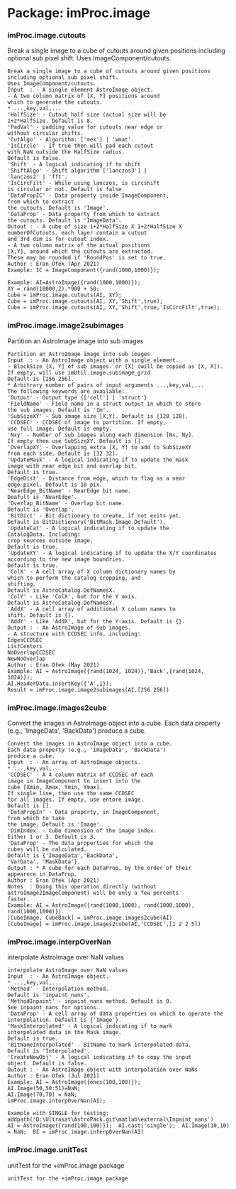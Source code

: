 # Package: imProc.image


### imProc.image.cutouts

Break a single image to a cube of cutouts around given positions including optional sub pixel shift. Uses ImageComponent/cutouts.


    
    Break a single image to a cube of cutouts around given positions  
    including optional sub pixel shift.  
    Uses ImageComponent/cutouts.  
    Input  : - A single element AstroImage object.  
    - A two column matrix of [X, Y] positions around  
    which to generate the cutouts.  
    * ...,key,val,...  
    'HalfSize' - Cutout half size (actual size will be  
    1+2*HalfSize. Default is 8.  
    'PadVal' - padding value for cutouts near edge or  
    without circular shifts.  
    'CutAlgo' - Algorithm: ['mex'] | 'wmat'.  
    'IsCircle' - If true then will pad each cutout  
    with NaN outside the HalfSize radius.  
    Default is false.  
    'Shift' - A logical indicating if to shift  
    'ShiftAlgo' - Shift algorithm ['lanczos3'] |  
    'lanczos2' | 'fft'.  
    'IsCircFilt' - While using lanczos, is circshift  
    is circular or not. Default is false.  
    'DataPropIC' - Data property inside ImageComponent,  
    from which to extract  
    the cutouts. Default is 'Image'.  
    'DataProp' - Data property from which to extract  
    the cutouts. Default is 'ImageData'.  
    Outout : - A cube of size 1+2*HalfSize X 1+2*HalfSize X  
    numberOfCutouts. each layer contain a cutout  
    and 3rd dim is for cutout index.  
    - A two column matrix of the actual positions  
    [X,Y], around which the cutouts are extracted.  
    These may be rounded if 'RoundPos' is set to true.  
    Author : Eran Ofek (Apr 2021)  
    Example: IC = ImageComponent({rand(1000,1000)});  
      
    Example: AI=AstroImage({rand(1000,1000)});  
    XY = rand(10000,2).*900 + 50;  
    Cube = imProc.image.cutouts(AI, XY);  
    Cube = imProc.image.cutouts(AI, XY,'Shift',true);  
    Cube = imProc.image.cutouts(AI, XY,'Shift',true,'IsCircFilt',true);  
      
### imProc.image.image2subimages

Partition an AstroImage image into sub images


    
    Partition an AstroImage image into sub images  
    Input  : - An AstroImage object with a single element.  
    - BlockSize [X, Y] of sub images. or [X] (will be copied as [X, X]).  
    If empty, will use imUtil.image.subimage_grid  
    Default is [256 256].  
    * Arbitrary number of pairs of input arguments ...,key,val,...  
    The following keywords are available:  
    'Output' - Output type {['cell'] | 'struct'}  
    'FieldName' - Field name in a struct output in which to store  
    the sub images. Default is 'Im'.  
    'SubSizeXY' - Sub image size [X,Y]. Default is [128 128].  
    'CCDSEC' - CCDSEC of image to partition. If empty,  
    use full image. Default is empty.  
    'Nxy' - Number of sub images along each dimension [Nx, Ny].  
    If empty then use SubSizeXY. Default is [].  
    'OverlapXY' - Overlapping extra [X, Y] to add to SubSizeXY  
    from each side. Default is [32 32].  
    'UpdateMask' - A logical indicating if to update the mask  
    image with near edge bit and overlap bit.  
    Default is true.  
    'EdgeDist' - Distance from edge, which to flag as a near  
    edge pixel. Default is 10 pix.  
    'NearEdge_BitName' - NearEdge bit name.  
    Deafult is 'NearEdge'.  
    'Overlap_BitName' - Overlap bit name.  
    Default is 'Overlap'.  
    'BitDict' - Bit dictionary to create, if not exits yet.  
    Default is BitDictionary('BitMask.Image.Default').  
    'UpdateCat' - A logical indicating if to update the  
    CatalogData. Including:  
    crop sources outside image.  
    Default is true.  
    'UpdateXY' - A logical indicating if to update the X/Y coordinates  
    according to the new image boundries.  
    Default is true.  
    'ColX' - A cell array of X column dictionary names by  
    which to perform the catalog cropping, and  
    shifting.  
    Default is AstroCatalog.DefNamesX.  
    'ColY' - Like 'ColX', but for the Y axis.  
    Default is AstroCatalog.DefNamesY.  
    'AddX' - A cell array of additional X column names to  
    shift. Default is {}.  
    'AddY' - Like 'AddX', but for the Y-axis. Default is {}.  
    Output : - An AstroImage of sub images.  
    - A structure with CCDSEC info, including:  
    EdgesCCDSEC  
    ListCenters  
    NoOverlapCCDSEC  
    NewNoOverlap  
    Author : Eran Ofek (May 2021)  
    Example: AI = AstroImage({rand(1024, 1024)},'Back',{rand(1024, 1024)});  
    AI.HeaderData.insertKey({'A',1});  
    Result = imProc.image.image2subimages(AI,[256 256])  
      
### imProc.image.images2cube

Convert the images in AstroImage object into a cube. Each data property (e.g., 'ImageData', 'BackData') produce a cube.


    
    Convert the images in AstroImage object into a cube.  
    Each data property (e.g., 'ImageData', 'BackData')  
    produce a cube.  
    Input  : - An array of AstroImage objects.  
    * ...,key,val,...  
    'CCDSEC' - A 4 column matrix of CCDSEC of each  
    image in ImageComponent to insert into the  
    cube [Xmin, Xmax, Ymin, Ymax].  
    If single line, then use the same CCDSEC  
    for all images. If empty, use entore image.  
    Default is [].  
    'DataPropIn' - Data property, in ImageComponent,  
    from which to take  
    the image. Default is 'Image'.  
    'DimIndex' - Cube dimension of the image index.  
    Either 1 or 3. Default is 3.  
    'DataProp' - The data properties for which the  
    cubes will be calculated.  
    Default is {'ImageData','BackData',  
    'VarData', 'MaskData'}.  
    Output : * A cube for each DataProp, by the order of their  
    appearnce in DataProp.  
    Author : Eran Ofek (Apr 2021)  
    Notes  : Doing this operation directly (without  
    astroImage2ImageComponent) will be only a few percents  
    faster.  
    Example: AI = AstroImage({rand(1000,1000), rand(1000,1000), rand(1000,1000)})  
    [CubeImage, CubeBack] = imProc.image.images2cube(AI)  
    [CubeImage] = imProc.image.images2cube(AI,'CCDSEC',[1 2 2 5])  
      
### imProc.image.interpOverNan

interpolate AstroImage over NaN values


    
    interpolate AstroImage over NaN values  
    Input  : - An AstroImage object.  
    * ...,key,val,...  
    'Method' - Interpolation method.  
    Default is 'inpaint_nans'.  
    'MethodInpaint' - inpaint_nans method. Default is 0.  
    See inpaint_nans for options.  
    'DataProp' - A cell array of data properties on which to operate the  
    interpolation. Default is {'Image'}.  
    'MaskInterpolated' - A logical indicating if to mark  
    interpolated data in the Mask image.  
    Default is true.  
    'BitNameInterpolated' - BitName to mark interpolated data.  
    Default is 'Interpolated'.  
    'CreateNewObj' - A logical indicating if to copy the input  
    object. Default is false.  
    Outout : - An AstroImage object with interpolation over NaNs  
    Author : Eran Ofek (Jul 2021)  
    Example: AI = AstroImage({ones(100,100)});  
    AI.Image(50,50:51)=NaN;  
    AI.Image(70,70) = NaN;  
    imProc.image.interpOverNan(AI);  
      
    Example with SINGLE for testing:  
    addpath('D:\Ultrasat\AstroPack.git\matlab\external\Inpaint_nans')  
    AI = AstroImage({rand(100,100)});  AI.cast('single');  AI.Image(10,10) = NaN;  BI = imProc.image.interpOverNan(AI)  
      
      
### imProc.image.unitTest

unitTest for the +imProc.image package


    
    unitTest for the +imProc.image package  
